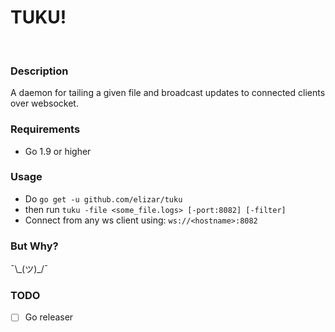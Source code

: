 # TUKU!

&nbsp;

### Description
A daemon for tailing a given file and broadcast updates to connected clients over websocket.

### Requirements
- Go 1.9 or higher

### Usage

- Do `go get -u github.com/elizar/tuku`
- then run `tuku -file <some_file.logs> [-port:8082] [-filter]`
- Connect from any ws client using: `ws://<hostname>:8082`

### But Why?

¯\\\_(ツ)\_/¯

### TODO

- [ ] Go releaser
